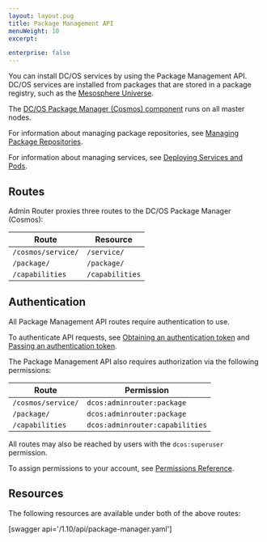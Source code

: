 ```yaml
---
layout: layout.pug
title: Package Management API
menuWeight: 10
excerpt:

enterprise: false
---
```


You can install DC/OS services by using the Package Management API. DC/OS services are installed from packages that are stored in a package registry, such as the [Mesosphere Universe](/mesosphere/dcos/1.10/overview/concepts/#mesosphere-universe).

The [DC/OS Package Manager (Cosmos) component](/mesosphere/dcos/1.10/overview/architecture/components/#dcos-package-manager) runs on all master nodes.

For information about managing package repositories, see [Managing Package Repositories](/mesosphere/dcos/1.10/administering-clusters/repo/).

For information about managing services, see [Deploying Services and Pods](/mesosphere/dcos/1.10/deploying-services/).


## Routes
Admin Router proxies three routes to the DC/OS Package Manager (Cosmos):

| Route | Resource |
|-------|----------|
| `/cosmos/service/` | `/service/` |
| `/package/` | `/package/` |
| `/capabilities` | `/capabilities` |


## Authentication

All Package Management API routes require authentication to use.

To authenticate API requests, see [Obtaining an authentication token](/mesosphere/dcos/1.10/security/ent/iam-api/#obtaining-an-authentication-token) and [Passing an authentication token](/mesosphere/dcos/1.10/security/ent/iam-api/#passing-an-authentication-token).

The Package Management API also requires authorization via the following permissions:

| Route | Permission |
|-------|----------|
| `/cosmos/service/` | `dcos:adminrouter:package` |
| `/package/` | `dcos:adminrouter:package` |
| `/capabilities` | `dcos:adminrouter:capabilities` |

All routes may also be reached by users with the `dcos:superuser` permission.

To assign permissions to your account, see [Permissions Reference](/mesosphere/dcos/1.10/security/ent/perms-reference/).


## Resources

The following resources are available under both of the above routes:

[swagger api='/1.10/api/package-manager.yaml']
